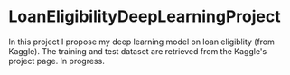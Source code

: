 # LoanEligibilityDeepLearningProject
In this project I propose my deep learning model on loan eligiblity (from Kaggle). The training and test dataset are retrieved from the Kaggle's project page. In progress.

